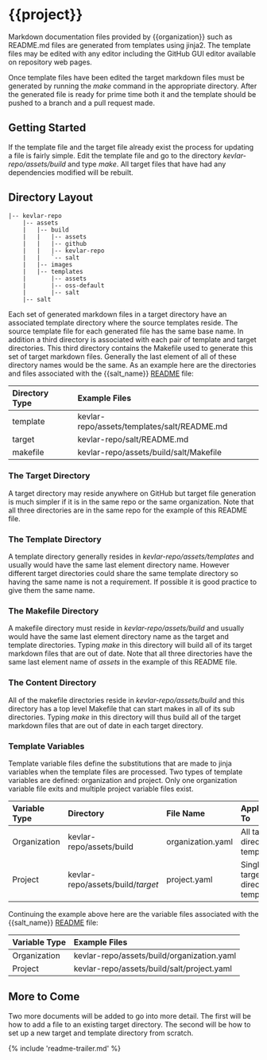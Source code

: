 # {{project}}

Markdown documentation files provided by {{organization}} such as README.md files are generated from templates using jinja2.
The template files may be edited with any editor including the GitHub GUI editor available on repository web pages.

Once template files have been edited the target markdown files must be generated by running the _make_ command in the appropriate directory.
After the generated file is ready for prime time both it and the template should be pushed to a branch and a pull request made.

## Getting Started

If the template file and the target file already exist the process for updating a file is fairly simple.
Edit the template file and go to the directory *kevlar-repo/assets/build* and type _make_.
All target files that have had any dependencies modified will be rebuilt.

## Directory Layout

    |-- kevlar-repo
        |-- assets
        |   |-- build
        |   |   |-- assets
        |   |   |-- github
        |   |   |-- kevlar-repo
        |   |   `-- salt
        |   |-- images
        |   |-- templates
        |       |-- assets
        |       |-- oss-default
        |       |-- salt
        |-- salt

Each set of generated markdown files in a target directory have an associated template directory where the source templates reside.
The source template file for each generated file has the same base name.
In addition a third directory is associated with each pair of template and target directories.
This third directory contains the Makefile used to generate this set of target markdown files.
Generally the last element of all of these directory names would be the same.
As an example here are the directories and files associated with the
{{salt_name}} [README]({{salt_readme}}) file:

|Directory Type|Example Files|
|:-|:-|
|template|kevlar-repo/assets/templates/salt/README.md|
|target|kevlar-repo/salt/README.md|
|makefile|kevlar-repo/assets/build/salt/Makefile|

### The Target Directory

A target directory may reside anywhere on GitHub but target file generation is much simpler if it is in the same repo or the same organization.
Note that all three directories are in the same repo for the example of this README file.

### The Template Directory

A template directory generally resides in *kevlar-repo/assets/templates* and usually would have the same last element directory name.
However different target directories could share the same template directory so having the same name is not a requirement.
If possible it is good practice to give them the same name.

### The Makefile Directory

A makefile directory must reside in *kevlar-repo/assets/build* and usually would have the same last element directory name as the target and template directories.
Typing _make_ in this directory will build all of its target markdown files that are out of date.
Note that all three directories have the same last element name of *assets* in the example of this README file.

### The Content Directory

All of the makefile directories reside in *kevlar-repo/assets/build* and this directory has a top level Makefile that can start makes in all of its sub directories.
Typing _make_ in this directory will thus build all of the target markdown files that are out of date in each target directory.

### Template Variables

Template variable files define the substitutions that are made to jinja
variables when the template files are processed.
Two types of template variables are defined: organization and project.
Only one organization variable file exits and multiple project variable files exist.

|Variable Type|Directory|File Name|Applies To|
|:-|:-|:-|:-|
|Organization|kevlar-repo/assets/build|organization.yaml|All target directory templates
|Project|kevlar-repo/assets/build/_target_|project.yaml|Single target directory templates

Continuing the example above here are the variable files associated with the
{{salt_name}} [README]({{salt_readme}}) file:

|Variable Type|Example Files|
|:-|:-|
|Organization|kevlar-repo/assets/build/organization.yaml|
|Project|kevlar-repo/assets/build/salt/project.yaml|

## More to Come

Two more documents will be added to go into more detail.
The first will be how to add a file to an existing target directory.
The second will be how to set up a new target and template directory from scratch.

{% include 'readme-trailer.md' %}
